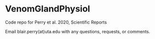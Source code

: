 # VenomGlandPhysiol
Code repo for Perry et al. 2020, Scientific Reports

Email blair.perry(at)uta.edu with any questions, requests, or comments. 
